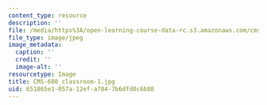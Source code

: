 ```yaml
---
content_type: resource
description: ''
file: /media/https%3A/open-learning-course-data-rc.s3.amazonaws.com/cms-608-game-design-spring-2014/651865e1057a12efa7847b6dfd0c6b88_CMS-608_classroom-1.jpg
file_type: image/jpeg
image_metadata:
  caption: ''
  credit: ''
  image-alt: ''
resourcetype: Image
title: CMS-608_classroom-1.jpg
uid: 651865e1-057a-12ef-a784-7b6dfd0c6b88
---
```

